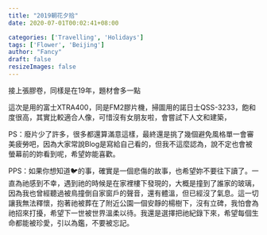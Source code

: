 ```yaml
---
title: "2019朝花夕拾"
date: 2020-07-01T00:02:41+08:00

categories: ['Travelling', 'Holidays']
tags: ['Flower', 'Beijing']
author: "Fancy"
draft: false
resizeImages: false
---
```

接上張膠卷，同樣是在19年，題材會多一點
<!--more-->

這次是用的富士XTRA400，同是FM2膠片機，掃圖用的諾日士QSS-3233，飽和度很高，其實比較適合人像，可惜沒有女朋友啦，會嘗試下人文和建築，

PS：廢片少了許多，很多都還算滿意這樣，最終還是挑了幾個避免風格單一會審美疲勞吧，因為大家常說Blog是寫給自己看的，但我不這麼認為，說不定也會被螢幕前的妳看到呢，希望妳能喜歡。

PPS：如果你想知道🐦的事，確實是一個悲傷的故事，也希望妳不要往下讀了。一直為祂感到不幸，遇到祂的時候是在家裡樓下發現的，大概是撞到了誰家的玻璃，因為我也曾經聽過被鳥撞倒自家窗戶的聲音，還有體溫，但已經沒了氣息。這一切讓我無法釋懷，抱著祂被葬在了附近公園一個安靜的楊樹下，沒有立碑，我怕會為祂招來打擾，希望下一世被世界溫柔以待。我還是選擇把祂紀錄下來，希望每個生命都能被珍愛，引以為鑑，不要被忘記。
